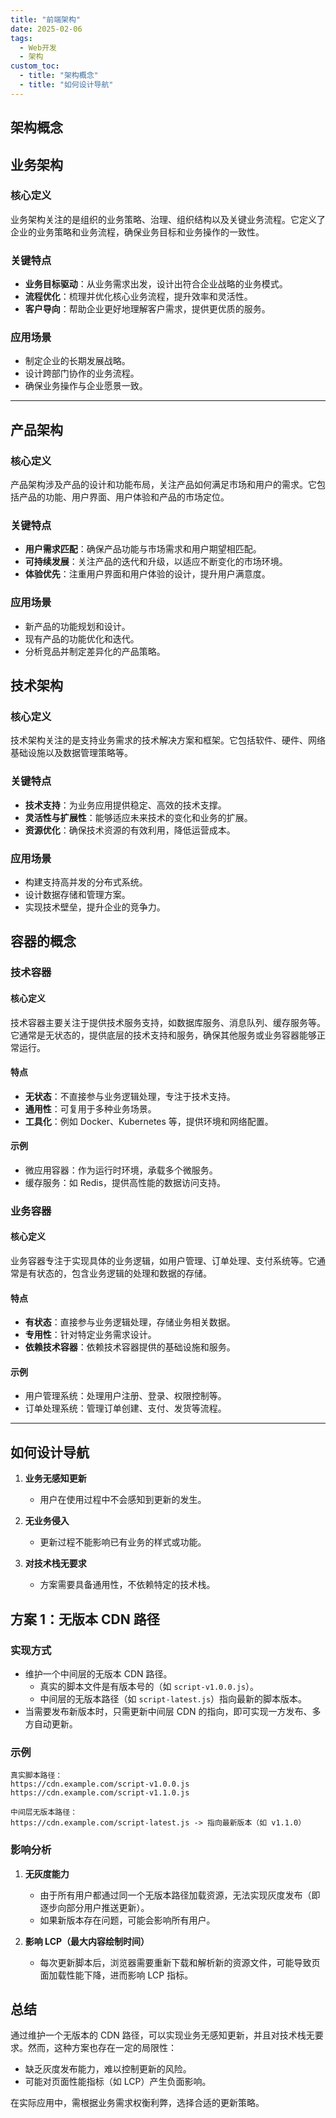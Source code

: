 ```yaml
---
title: "前端架构"
date: 2025-02-06
tags:
  - Web开发
  - 架构
custom_toc:
  - title: "架构概念"
  - title: "如何设计导航"
---
```


## 架构概念

## 业务架构

### 核心定义
业务架构关注的是组织的业务策略、治理、组织结构以及关键业务流程。它定义了企业的业务策略和业务流程，确保业务目标和业务操作的一致性。

### 关键特点
- **业务目标驱动**：从业务需求出发，设计出符合企业战略的业务模式。
- **流程优化**：梳理并优化核心业务流程，提升效率和灵活性。
- **客户导向**：帮助企业更好地理解客户需求，提供更优质的服务。

### 应用场景
- 制定企业的长期发展战略。
- 设计跨部门协作的业务流程。
- 确保业务操作与企业愿景一致。

---

## 产品架构

### 核心定义
产品架构涉及产品的设计和功能布局，关注产品如何满足市场和用户的需求。它包括产品的功能、用户界面、用户体验和产品的市场定位。

### 关键特点
- **用户需求匹配**：确保产品功能与市场需求和用户期望相匹配。
- **可持续发展**：关注产品的迭代和升级，以适应不断变化的市场环境。
- **体验优先**：注重用户界面和用户体验的设计，提升用户满意度。

### 应用场景
- 新产品的功能规划和设计。
- 现有产品的功能优化和迭代。
- 分析竞品并制定差异化的产品策略。

## 技术架构

### 核心定义
技术架构关注的是支持业务需求的技术解决方案和框架。它包括软件、硬件、网络基础设施以及数据管理策略等。

### 关键特点
- **技术支持**：为业务应用提供稳定、高效的技术支撑。
- **灵活性与扩展性**：能够适应未来技术的变化和业务的扩展。
- **资源优化**：确保技术资源的有效利用，降低运营成本。

### 应用场景
- 构建支持高并发的分布式系统。
- 设计数据存储和管理方案。
- 实现技术壁垒，提升企业的竞争力。

## 容器的概念

### 技术容器

#### 核心定义
技术容器主要关注于提供技术服务支持，如数据库服务、消息队列、缓存服务等。它通常是无状态的，提供底层的技术支持和服务，确保其他服务或业务容器能够正常运行。

#### 特点
- **无状态**：不直接参与业务逻辑处理，专注于技术支持。
- **通用性**：可复用于多种业务场景。
- **工具化**：例如 Docker、Kubernetes 等，提供环境和网络配置。

#### 示例
- 微应用容器：作为运行时环境，承载多个微服务。
- 缓存服务：如 Redis，提供高性能的数据访问支持。

### 业务容器

#### 核心定义
业务容器专注于实现具体的业务逻辑，如用户管理、订单处理、支付系统等。它通常是有状态的，包含业务逻辑的处理和数据的存储。

#### 特点
- **有状态**：直接参与业务逻辑处理，存储业务相关数据。
- **专用性**：针对特定业务需求设计。
- **依赖技术容器**：依赖技术容器提供的基础设施和服务。

#### 示例
- 用户管理系统：处理用户注册、登录、权限控制等。
- 订单处理系统：管理订单创建、支付、发货等流程。

---

## 如何设计导航

1. **业务无感知更新**  
   - 用户在使用过程中不会感知到更新的发生。
   
2. **无业务侵入**  
   - 更新过程不能影响已有业务的样式或功能。

3. **对技术栈无要求**  
   - 方案需要具备通用性，不依赖特定的技术栈。

## **方案 1：无版本 CDN 路径**

### **实现方式**
- 维护一个中间层的无版本 CDN 路径。  
  - 真实的脚本文件是有版本号的（如 `script-v1.0.0.js`）。
  - 中间层的无版本路径（如 `script-latest.js`）指向最新的脚本版本。
- 当需要发布新版本时，只需更新中间层 CDN 的指向，即可实现一方发布、多方自动更新。

### **示例**
```text
真实脚本路径：
https://cdn.example.com/script-v1.0.0.js
https://cdn.example.com/script-v1.1.0.js

中间层无版本路径：
https://cdn.example.com/script-latest.js -> 指向最新版本（如 v1.1.0）
```

### **影响分析**

1. **无灰度能力**  
   - 由于所有用户都通过同一个无版本路径加载资源，无法实现灰度发布（即逐步向部分用户推送更新）。
   - 如果新版本存在问题，可能会影响所有用户。

2. **影响 LCP（最大内容绘制时间）**  
   - 每次更新脚本后，浏览器需要重新下载和解析新的资源文件，可能导致页面加载性能下降，进而影响 LCP 指标。

## **总结**

通过维护一个无版本的 CDN 路径，可以实现业务无感知更新，并且对技术栈无要求。然而，这种方案也存在一定的局限性：
- 缺乏灰度发布能力，难以控制更新的风险。
- 可能对页面性能指标（如 LCP）产生负面影响。

在实际应用中，需根据业务需求权衡利弊，选择合适的更新策略。

